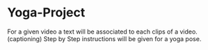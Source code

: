# Yoga-Project
For a given video a text will be associated to each clips of a video. (captioning) Step by Step instructions will be given for a yoga pose.
